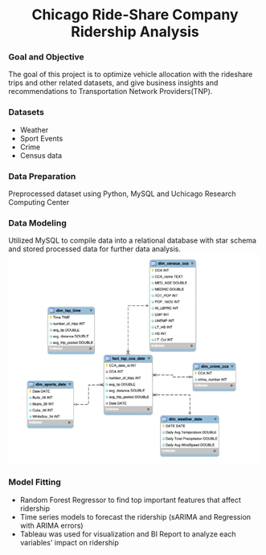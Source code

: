 <DIV ALIGN=CENTER>
    <h1>Chicago Ride-Share Company Ridership Analysis</h1>
      
</DIV> 

### **Goal and Objective**<br>
The goal of this project is to optimize vehicle allocation with the rideshare trips and other related datasets, and give business insights and recommendations to Transportation Network Providers(TNP).

### **Datasets**
- Weather
- Sport Events
- Crime
- Census data 

### **Data Preparation**
Preprocessed dataset using Python, MySQL and Uchicago Research Computing Center

### **Data Modeling**
Utilized MySQL to compile data into a relational database with star schema and stored processed data for further data analysis.<br>
<img src="https://github.com/amilyhuang10/MSCA_Projects/blob/main/Chicago%20Ride-Share%20Company%20Ridership%20Analysis/EER%20Diagram.png" width="500" />

### **Model Fitting**
- Random Forest Regressor to find top important features that affect ridership 
- Time series models to forecast the ridership (sARIMA and Regression with ARIMA errors)
- Tableau was used for visualization and BI Report to analyze each variables' impact on ridership
